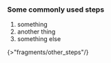 ### Some commonly used steps

1. something
2. another thing
3. something else

{>"fragments/other_steps"/}